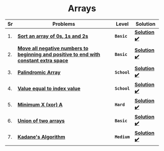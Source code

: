 <div align = "center">

# Arrays

| Sr  | Problems                                                                                                                                                                                     | Level        | Solution                                                                                                                                                                                      |
| --- | -------------------------------------------------------------------------------------------------------------------------------------------------------------------------------------------- | ------------ | --------------------------------------------------------------------------------------------------------------------------------------------------------------------------------------------- |
| 1.  | [**Sort an array of 0s, 1s and 2s**](https://practice.geeksforgeeks.org/problems/sort-an-array-of-0s-1s-and-2s4231/1#)                                                                       | **`Basic`**  | [**Solution ✔️**](https://github.com/swayamterode/Codes/blob/main/Platform/GeeksforGeeks/Arrays/001.Sort%20an%20array%20of%200s%2C%201s%20and%202s.cpp)                                       |
| 2.  | [**Move all negative numbers to beginning and positive to end with constant extra space**](https://www.geeksforgeeks.org/move-negative-numbers-beginning-positive-end-constant-extra-space/) | **`Basic`**  | [**Solution ✔️**](https://github.com/swayamterode/Codes/blob/main/Platform/GeeksforGeeks/Arrays/002.Move_all_negative_numbers_to_beginning_and_positive_to_end_with_constant_extra_space.cpp) |
| 3.  | [**Palindromic Array**](https://practice.geeksforgeeks.org/problems/palindromic-array-1587115620/1/?page=1&curated[]=7&sortBy=submissions)                                                   | **`School`** | [**Solution ✔️**](https://github.com/swayamterode/Codes/blob/main/Platform/GeeksforGeeks/Arrays/003.Palindromic_Array.cpp)                                                                    |
| 4.  | [**Value equal to index value**](https://practice.geeksforgeeks.org/problems/value-equal-to-index-value1330/1/?page=1&curated[]=7&sortBy=submissions)                                        | **`School`** | [**Solution ✔️**](https://github.com/swayamterode/Codes/blob/main/Platform/GeeksforGeeks/Arrays/Value%20equal%20to%20index%20value.cpp)                                                       |
| 5.  | [**Minimum X (xor) A**](https://practice.geeksforgeeks.org/problems/x-xor-a-is-minimum-and-set-bits-in-x-b/1#)                                                                               | **`Hard`**   | [**Solution ✔️**](<https://github.com/swayamterode/Codes/blob/main/Platform/GeeksforGeeks/Arrays/004.Minimum_X_(xor)_A.cpp>)                                                                  |
| 6.  | [**Union of two arrays**](https://practice.geeksforgeeks.org/problems/union-of-two-arrays3538/1)                                                                                             | **`Basic`**  | [**Solution ✔️**](https://github.com/swayamterode/Codes/blob/main/Platform/GeeksforGeeks/Arrays/005.Union_of_two_arrays.cpp)                                                                  |
| 7.  | [**Kadane's Algorithm**](https://practice.geeksforgeeks.org/problems/kadanes-algorithm-1587115620/1#)                                                                                        | **`Medium`** | [**Solution ✔️**](https://github.com/swayamterode/Codes/blob/main/Platform/GeeksforGeeks/Arrays/007.Kadane's%20Algorithm.cpp)                                                                 |

</div>
